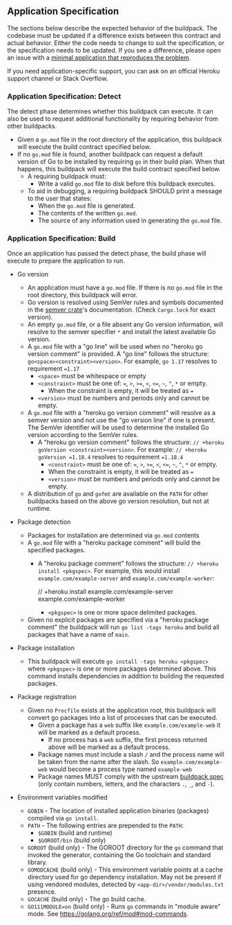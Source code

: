 ## Application Specification

The sections below describe the expected behavior of the buildpack. The codebase must be updated if a difference exists between this contract and actual behavior. Either the code needs to change to suit the specification, or the specification needs to be updated. If you see a difference, please open an issue with a [minimal application that reproduces the problem](https://www.codetriage.com/example_app).

If you need application-specific support, you can ask on an official Heroku support channel or Stack Overflow.

### Application Specification: Detect

The detect phase determines whether this buildpack can execute. It can also be used to request additional functionality by requiring behavior from other buildpacks.

- Given a `go.mod` file in the root directory of the application, this buildpack will execute the build contract specified below.
- If no `go.mod` file is found, another buildpack can request a default version of Go to be installed by requiring `go` in their build plan. When that happens, this buildpack will execute the build contract specified below.
  - A requiring buildpack must:
    - Write a valid `go.mod` file to disk before this buildpack executes.
  - To aid in debugging, a requiring buildpack SHOULD print a message to the user that states:
    - When the `go.mod` file is generated.
    - The contents of the written `go.mod`.
    - The source of any information used in generating the `go.mod` file.

### Application Specification: Build

Once an application has passed the detect phase, the build phase will execute to prepare the application to run.

- Go version
  - An application must have a `go.mod` file. If there is no `go.mod` file in the root directory, this buildpack will error.
  - Go version is resolved using SemVer rules and symbols documented in the [semver crate](https://docs.rs/semver/latest/semver/enum.Op.html)'s documentation. (Check `Cargo.lock` for exact version).
  - An empty `go.mod` file, or a file absent any Go version information, will resolve to the semver specifier `*` and install the latest available Go version.
  - A `go.mod` file with a "go line" will be used when no "heroku go version comment" is provided. A "go line" follows the structure: `go<space><constraint><version>`. For example, `go 1.17` resolves to requirement `=1.17`
    - `<space>` must be whitespace or empty
    - `<constraint>` must be one of: `=`, `>`, `>=`, `<`, `<=`, `~`, `^`, `*` or empty.
      - When the constraint is empty, it will be treated as `=`
    - `<version>` must be numbers and periods only and cannot be empty.
  - A `go.mod` file with a "heroku go version comment" will resolve as a semver version and not use the "go version line" if one is present. The SemVer identifier will be used to determine the installed Go version according to the SemVer rules.
    - A "heroku go version comment" follows the structure: `// +heroku goVersion <constraint><version>`. For example: `// +heroku goVersion =1.18.4` resolves to requirement `=1.18.4`
      - `<constraint>` must be one of: `=`, `>`, `>=`, `<`, `<=`, `~`, `^`, `*` or empty.
      - When the constraint is empty, it will be treated as `=`
      - `<version>` must be numbers and periods only and cannot be empty.
  - A distribution of `go` and `gofmt` are available on the `PATH` for other buildpacks based on the above go version resolution, but not at runtime.
- Package detection
  - Packages for installation are determined via `go.mod` contents
  - A `go.mod` file with a "heroku package comment" will build the specified packages.
    - A "heroku package comment" follows the structure: `// +heroku install <pkgspec>`. For example, this would install `example.com/example-server` and `example.com/example-worker`:

        // +heroku install example.com/example-server example.com/example-worker

      - `<pkgspec>` is one or more space delimited packages.
  - Given no explicit packages are specified via a "heroku package comment" the buildpack will run `go list -tags heroku` and build all packages that have a name of `main`.

- Package installation
  - This buildpack will execute `go install -tags heroku <pkgspec>` where `<pkgspec>` is one or more packages determined above. This command installs dependencies in addition to building the requested packages.
- Package registration
  - Given no `Procfile` exists at the application root, this buildpack will convert go packages into a list of processes that can be executed.
    - Given a package has a `web` suffix like `example.com/example-web` it will be marked as a default process.
      - If no process has a `web` suffix, the first process returned above will be marked as a default process.
    - Package names must include a slash `/` and the process name will be taken from the name after the slash. So `example.com/example-web` would become a process type named `example-web`
    - Package names MUST comply with the upstream [buildpack spec](https://github.com/buildpacks/spec/blob/main/buildpack.md#launchtoml-toml) (only contain numbers, letters, and the characters `.`, `_`, and `-`).

- Environment variables modified
  - `GOBIN` - The location of installed application binaries (packages) compiled via `go install`.
  - `PATH` - The following entries are prepended to the `PATH`:
    - `$GOBIN` (build and runtime)
    - `$GOROOT/bin` (build only)
  - `GOROOT` (build only) - The GOROOT directory for the `go` command that invoked the generator, containing the Go toolchain and standard library.
  - `GOMODCACHE` (build only) - This environment variable points at a cache directory used for go dependency installation. May not be present if using vendored modules, detected by `<app-dir>/vendor/modules.txt` presence.
  - `GOCACHE` (build only) - The go build cache.
  - `GO111MODULE=on` (build only) - Runs `go` commands in "module aware" mode. See https://golang.org/ref/mod#mod-commands.
